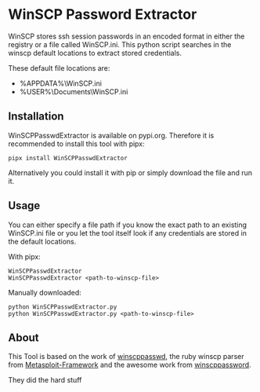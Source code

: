 # WinSCP Password Extractor
WinSCP stores ssh session passwords in an encoded format in either the registry or a file called WinSCP.ini.
This python script searches in the winscp default locations to extract stored credentials.

These default file locations are:
- %APPDATA%\WinSCP.ini
- %USER%\Documents\WinSCP.ini

## Installation
WinSCPPasswdExtractor is available on pypi.org. Therefore it is recommended to install this tool with pipx:
```python3
pipx install WinSCPPasswdExtractor
```
Alternatively you could install it with pip or simply download the file and run it.

## Usage
You can either specify a file path if you know the exact path to an existing WinSCP.ini file or you let the tool itself look if any credentials are stored in the default locations.

With pipx:
```python3
WinSCPPasswdExtractor
WinSCPPasswdExtractor <path-to-winscp-file>
```

Manually downloaded:
```python3
python WinSCPPasswdExtractor.py
python WinSCPPasswdExtractor.py <path-to-winscp-file>
```

## About
This Tool is based on the work of [winscppasswd](https://github.com/anoopengineer/winscppasswd), the ruby winscp parser from [Metasploit-Framework](https://github.com/rapid7/metasploit-framework) and the awesome work from [winscppassword](https://github.com/dzxs/winscppassword).

They did the hard stuff
